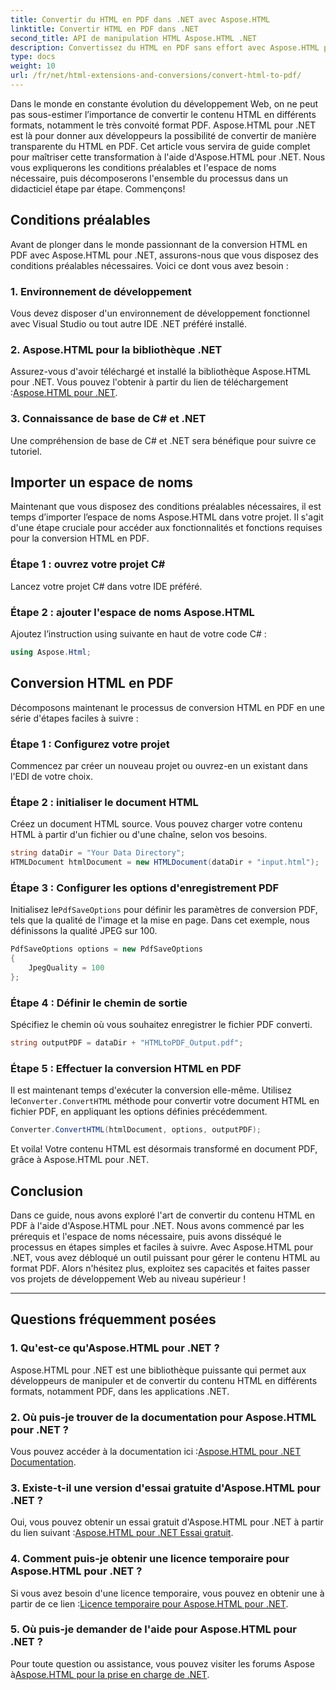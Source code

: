 ```yaml
---
title: Convertir du HTML en PDF dans .NET avec Aspose.HTML
linktitle: Convertir HTML en PDF dans .NET
second_title: API de manipulation HTML Aspose.HTML .NET
description: Convertissez du HTML en PDF sans effort avec Aspose.HTML pour .NET. Suivez notre guide étape par étape et libérez la puissance de la conversion HTML en PDF.
type: docs
weight: 10
url: /fr/net/html-extensions-and-conversions/convert-html-to-pdf/
---
```


Dans le monde en constante évolution du développement Web, on ne peut pas sous-estimer l’importance de convertir le contenu HTML en différents formats, notamment le très convoité format PDF. Aspose.HTML pour .NET est là pour donner aux développeurs la possibilité de convertir de manière transparente du HTML en PDF. Cet article vous servira de guide complet pour maîtriser cette transformation à l'aide d'Aspose.HTML pour .NET. Nous vous expliquerons les conditions préalables et l'espace de noms nécessaire, puis décomposerons l'ensemble du processus dans un didacticiel étape par étape. Commençons!

## Conditions préalables

Avant de plonger dans le monde passionnant de la conversion HTML en PDF avec Aspose.HTML pour .NET, assurons-nous que vous disposez des conditions préalables nécessaires. Voici ce dont vous avez besoin :

### 1. Environnement de développement

Vous devez disposer d'un environnement de développement fonctionnel avec Visual Studio ou tout autre IDE .NET préféré installé.

### 2. Aspose.HTML pour la bibliothèque .NET

Assurez-vous d'avoir téléchargé et installé la bibliothèque Aspose.HTML pour .NET. Vous pouvez l'obtenir à partir du lien de téléchargement :[Aspose.HTML pour .NET](https://releases.aspose.com/html/net/).

### 3. Connaissance de base de C# et .NET

Une compréhension de base de C# et .NET sera bénéfique pour suivre ce tutoriel.

## Importer un espace de noms

Maintenant que vous disposez des conditions préalables nécessaires, il est temps d’importer l’espace de noms Aspose.HTML dans votre projet. Il s'agit d'une étape cruciale pour accéder aux fonctionnalités et fonctions requises pour la conversion HTML en PDF.

### Étape 1 : ouvrez votre projet C#

Lancez votre projet C# dans votre IDE préféré.

### Étape 2 : ajouter l'espace de noms Aspose.HTML

Ajoutez l’instruction using suivante en haut de votre code C# :

```csharp
using Aspose.Html;
```

## Conversion HTML en PDF

Décomposons maintenant le processus de conversion HTML en PDF en une série d'étapes faciles à suivre :

### Étape 1 : Configurez votre projet

Commencez par créer un nouveau projet ou ouvrez-en un existant dans l'EDI de votre choix.

### Étape 2 : initialiser le document HTML

Créez un document HTML source. Vous pouvez charger votre contenu HTML à partir d'un fichier ou d'une chaîne, selon vos besoins.

```csharp
string dataDir = "Your Data Directory";
HTMLDocument htmlDocument = new HTMLDocument(dataDir + "input.html");
```

### Étape 3 : Configurer les options d'enregistrement PDF

 Initialisez le`PdfSaveOptions` pour définir les paramètres de conversion PDF, tels que la qualité de l'image et la mise en page. Dans cet exemple, nous définissons la qualité JPEG sur 100.

```csharp
PdfSaveOptions options = new PdfSaveOptions
{
    JpegQuality = 100
};
```

### Étape 4 : Définir le chemin de sortie

Spécifiez le chemin où vous souhaitez enregistrer le fichier PDF converti.

```csharp
string outputPDF = dataDir + "HTMLtoPDF_Output.pdf";
```

### Étape 5 : Effectuer la conversion HTML en PDF

 Il est maintenant temps d'exécuter la conversion elle-même. Utilisez le`Converter.ConvertHTML` méthode pour convertir votre document HTML en fichier PDF, en appliquant les options définies précédemment.

```csharp
Converter.ConvertHTML(htmlDocument, options, outputPDF);
```

Et voila! Votre contenu HTML est désormais transformé en document PDF, grâce à Aspose.HTML pour .NET.

## Conclusion

Dans ce guide, nous avons exploré l'art de convertir du contenu HTML en PDF à l'aide d'Aspose.HTML pour .NET. Nous avons commencé par les prérequis et l'espace de noms nécessaire, puis avons disséqué le processus en étapes simples et faciles à suivre. Avec Aspose.HTML pour .NET, vous avez débloqué un outil puissant pour gérer le contenu HTML au format PDF. Alors n'hésitez plus, exploitez ses capacités et faites passer vos projets de développement Web au niveau supérieur !

---

## Questions fréquemment posées

### 1. Qu'est-ce qu'Aspose.HTML pour .NET ?

Aspose.HTML pour .NET est une bibliothèque puissante qui permet aux développeurs de manipuler et de convertir du contenu HTML en différents formats, notamment PDF, dans les applications .NET.

### 2. Où puis-je trouver de la documentation pour Aspose.HTML pour .NET ?

 Vous pouvez accéder à la documentation ici :[Aspose.HTML pour .NET Documentation](https://reference.aspose.com/html/net/).

### 3. Existe-t-il une version d'essai gratuite d'Aspose.HTML pour .NET ?

 Oui, vous pouvez obtenir un essai gratuit d'Aspose.HTML pour .NET à partir du lien suivant :[Aspose.HTML pour .NET Essai gratuit](https://releases.aspose.com/).

### 4. Comment puis-je obtenir une licence temporaire pour Aspose.HTML pour .NET ?

Si vous avez besoin d'une licence temporaire, vous pouvez en obtenir une à partir de ce lien :[Licence temporaire pour Aspose.HTML pour .NET](https://purchase.aspose.com/temporary-license/).

### 5. Où puis-je demander de l'aide pour Aspose.HTML pour .NET ?

 Pour toute question ou assistance, vous pouvez visiter les forums Aspose à[Aspose.HTML pour la prise en charge de .NET](https://forum.aspose.com/).